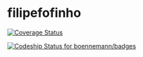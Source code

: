 # filipefofinho

[![Coverage Status](https://img.shields.io/coveralls/feerpessoa/filipefofinho.svg)](https://coveralls.io/r/feerpessoa/filipefofinho?branch=master)


[![Codeship Status for boennemann/badges](https://www.codeship.io/projects/940ea680-fd1b-0132-6126-46b29513b11c/status?branch=master)](https://www.codeship.io/projects/85445)







